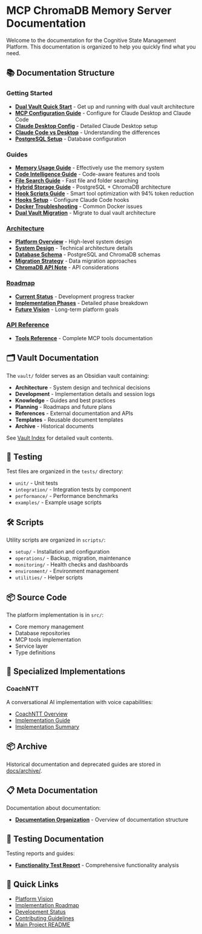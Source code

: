 # MCP ChromaDB Memory Server Documentation

Welcome to the documentation for the Cognitive State Management Platform. This documentation is organized to help you quickly find what you need.

## 📚 Documentation Structure

### Getting Started
- **[Dual Vault Quick Start](./guides/dual-vault-quickstart.md)** - Get up and running with dual vault architecture
- **[MCP Configuration Guide](./guides/mcp-configuration-guide.md)** - Configure for Claude Desktop and Claude Code
- **[Claude Desktop Config](./guides/claude-desktop-config.md)** - Detailed Claude Desktop setup
- **[Claude Code vs Desktop](./guides/claude-code-vs-desktop-config.md)** - Understanding the differences
- **[PostgreSQL Setup](./guides/postgresql-setup.md)** - Database configuration

### Guides
- **[Memory Usage Guide](./guides/memory-usage.md)** - Effectively use the memory system
- **[Code Intelligence Guide](./guides/code-intelligence.md)** - Code-aware features and tools
- **[File Search Guide](./guides/file-search.md)** - Fast file and folder searching
- **[Hybrid Storage Guide](./guides/hybrid-storage.md)** - PostgreSQL + ChromaDB architecture
- **[Hook Scripts Guide](./guides/hook-scripts.md)** - Smart tool optimization with 94% token reduction
- **[Hooks Setup](./guides/hooks-setup.md)** - Configure Claude Code hooks
- **[Docker Troubleshooting](./guides/docker-mcp-troubleshooting.md)** - Common Docker issues
- **[Dual Vault Migration](./guides/DUAL_VAULT_MIGRATION_GUIDE.md)** - Migrate to dual vault architecture

### [Architecture](./architecture/)
- **[Platform Overview](./architecture/platform-overview.md)** - High-level system design
- **[System Design](./architecture/system-design.md)** - Technical architecture details
- **[Database Schema](./architecture/database-schema.md)** - PostgreSQL and ChromaDB schemas
- **[Migration Strategy](./architecture/migration-strategy.md)** - Data migration approaches
- **[ChromaDB API Note](./architecture/chromadb-api-note.md)** - API considerations

### [Roadmap](./roadmap/)
- **[Current Status](./roadmap/current-status.md)** - Development progress tracker
- **[Implementation Phases](./roadmap/implementation-phases.md)** - Detailed phase breakdown
- **[Future Vision](./roadmap/future-vision.md)** - Long-term platform goals

### [API Reference](./api/)
- **[Tools Reference](./api/tools-reference.md)** - Complete MCP tools documentation

## 🗂️ Vault Documentation

The `vault/` folder serves as an Obsidian vault containing:
- **Architecture** - System design and technical decisions
- **Development** - Implementation details and session logs
- **Knowledge** - Guides and best practices
- **Planning** - Roadmaps and future plans
- **References** - External documentation and APIs
- **Templates** - Reusable document templates
- **Archive** - Historical documents

See [Vault Index](../vault/VAULT_INDEX.md) for detailed vault contents.

## 🧪 Testing

Test files are organized in the `tests/` directory:
- `unit/` - Unit tests
- `integration/` - Integration tests by component
- `performance/` - Performance benchmarks
- `examples/` - Example usage scripts

## 🛠️ Scripts

Utility scripts are organized in `scripts/`:
- `setup/` - Installation and configuration
- `operations/` - Backup, migration, maintenance
- `monitoring/` - Health checks and dashboards
- `environment/` - Environment management
- `utilities/` - Helper scripts

## 📦 Source Code

The platform implementation is in `src/`:
- Core memory management
- Database repositories
- MCP tools implementation
- Service layer
- Type definitions

## 🎯 Specialized Implementations

### CoachNTT
A conversational AI implementation with voice capabilities:
- [CoachNTT Overview](../CoachNTT/README.md)
- [Implementation Guide](../CoachNTT/IMPLEMENTATION_GUIDE.md)
- [Implementation Summary](../CoachNTT/IMPLEMENTATION_SUMMARY.md)

## 📦 Archive

Historical documentation and deprecated guides are stored in [docs/archive/](./archive/).

## 📋 Meta Documentation

Documentation about documentation:
- **[Documentation Organization](./meta/DOCUMENTATION_ORGANIZATION.md)** - Overview of documentation structure

## 🧪 Testing Documentation

Testing reports and guides:
- **[Functionality Test Report](./testing/FUNCTIONALITY_TEST_REPORT.md)** - Comprehensive functionality analysis

## 🚀 Quick Links

- [Platform Vision](../vault/Architecture/Platform%20Approach%20-%20Cognitive%20State%20Management.md)
- [Implementation Roadmap](../vault/Planning/roadmaps/Implementation%20Roadmap.md)
- [Development Status](./roadmap/current-status.md)
- [Contributing Guidelines](../CONTRIBUTING.md)
- [Main Project README](../README.md)